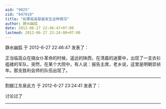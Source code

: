 ```yaml
---
aid: "9025"
zid: "047010"
title: "如果临高穿越发生这种情况"
author: 静水幽狐
date: 2012-06-27 22:46:47+07:00
lastmod: 2012-06-27 23:24:00+07:00
---
```


静水幽狐 于 2012-6-27 22:46:47 发表了：

正当临高众在搞女仆革命的时候，遥远的陕西，在清晨的迷雾中，出现了一支衣衫褴褛的军队，突然，在某个大院中，有人说：报告主席，老乡说，这里是明朝崇祯年。那支胜利会师的队伍出现了。

---

割据江东泉此方 于 2012-6-27 23:24:41 发表了：

讨论过了

---

